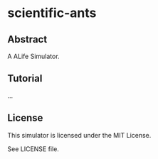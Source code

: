 scientific-ants
=================

Abstract
---------
A ALife Simulator.

Tutorial
---------
...

License
---------
This simulator is licensed under the MIT License.

See LICENSE file.
